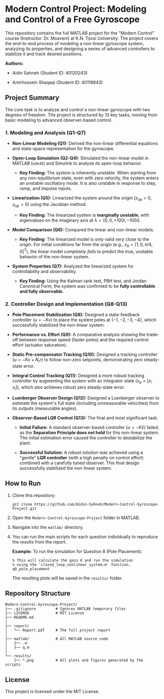 Modern Control Project: Modeling and Control of a Free Gyroscope
================================================================

This repository contains the full MATLAB project for the "Modern Control" course (Instructor: Dr. Moaveni) at K.N. Toosi University. The project covers the end-to-end process of modeling a non-linear gyroscope system, analyzing its properties, and designing a series of advanced controllers to stabilize it and track desired positions.

**Authors:**

-   Aidin Sahneh (Student ID: 40120243)

-   Amirhossein Shaqaqi (Student ID: 40119843)


Project Summary
---------------

The core task is to analyze and control a non-linear gyroscope with two degrees of freedom. The project is structured by 13 key tasks, moving from basic modeling to advanced observer-based control.

### 1\. Modeling and Analysis (Q1-Q7)

-   **Non-Linear Modeling (Q1):** Derived the non-linear differential equations and state-space representation for the gyroscope.

-   **Open-Loop Simulation (Q2-Q4):** Simulated the non-linear model in MATLAB (`ode45`) and Simulink to analyze its open-loop behavior.

    -   **Key Finding:** The system is inherently unstable. When starting from any non-equilibrium state, even with zero velocity, the system enters an unstable oscillatory mode. It is also unstable in response to step, ramp, and impulse inputs.

-   **Linearization (Q5):** Linearized the system around the origin ($x_{op}=0, u_{op}=0$) using the Jacobian method.

    -   **Key Finding:** The linearized system is **marginally unstable**, with eigenvalues on the imaginary axis at $\lambda = \{0, 0, +100i, -100i\}$.

-   **Model Comparison (Q6):** Compared the linear and non-linear models.

    -   **Key Finding:** The linearized model is only valid *very* close to the origin. For initial conditions far from the origin (e.g., $x_0 = [1, 0, \pi/4, 0]^T$), the linear model *completely fails* to predict the true, unstable behavior of the non-linear system.

-   **System Properties (Q7):** Analyzed the linearized system for controllability and observability.

    -   **Key Finding:** Using the Kalman rank test, PBH test, and Jordan Canonical Form, the system was confirmed to be **fully controllable and fully observable**.

### 2\. Controller Design and Implementation (Q8-Q13)

-   **Pole Placement Stabilization (Q8):** Designed a state-feedback controller ($u=-Kx$) to place the system poles at $\{-1, -2, -3, -4\}$, which successfully stabilized the non-linear system.

-   **Performance vs. Effort (Q9):** A comparative analysis showing the trade-off between response speed (faster poles) and the required control effort (actuator saturation).

-   **Static Pre-compensator Tracking (Q10):** Designed a tracking controller ($u = -Kx + N_r r$) to follow non-zero setpoints, demonstrating zero steady-state error.

-   **Integral Control Tracking (Q11):** Designed a more robust tracking controller by augmenting the system with an integrator state ($x_a = [x; x_i]$), which also achieves robust zero steady-state error.

-   **Luenberger Observer Design (Q12):** Designed a Luenberger observer to estimate the system's full state (including unmeasurable velocities) from its outputs (measurable angles).

-   **Observer-Based LQR Control (Q13):** The final and most significant task.

    -   **Initial Failure:** A standard observer-based controller ($u=-K\hat{x}$) failed, as the **Separation Principle does not hold** for this non-linear system. The initial estimation error caused the controller to destabilize the plant.

    -   **Successful Solution:** A robust solution was achieved using a "gentle" **LQR controller** (with a high penalty on control effort) combined with a carefully tuned observer. This final design successfully stabilized the non-linear system.

How to Run
----------

1.  Clone this repository:

    ```
    git clone https://github.com/Aidin-Sahneh/Modern-Control-Gyroscope-Project.git

    ```

2.  Open the `Modern-Control-Gyroscope-Project` folder in MATLAB.

3.  Navigate into the `matlab/` directory.

4.  You can run the main scripts for each question individually to reproduce the results from the report.

    **Example:** To run the simulation for Question 8 (Pole Placement):

    ```
    % This will calculate the gain K and run the simulation
    % using the 'closed_loop_nonlinear_system.m' function.
    q8_pole_placement

    ```

    The resulting plots will be saved in the `results/` folder.

Repository Structure
--------------------

```
Modern-Control-Gyroscope-Project/
├── .gitignore         # Ignores MATLAB temporary files
├── LICENSE            # MIT License
├── README.md          
│
├── report/
│   └── Report.pdf     # The full project report
│
├── matlab/            # All MATLAB source code
│   ├── .m            
│   ├── q.m           
│
└── results/
    ├── *.png          # All plots and figures generated by the scripts

```

License
-------

This project is licensed under the MIT License.

